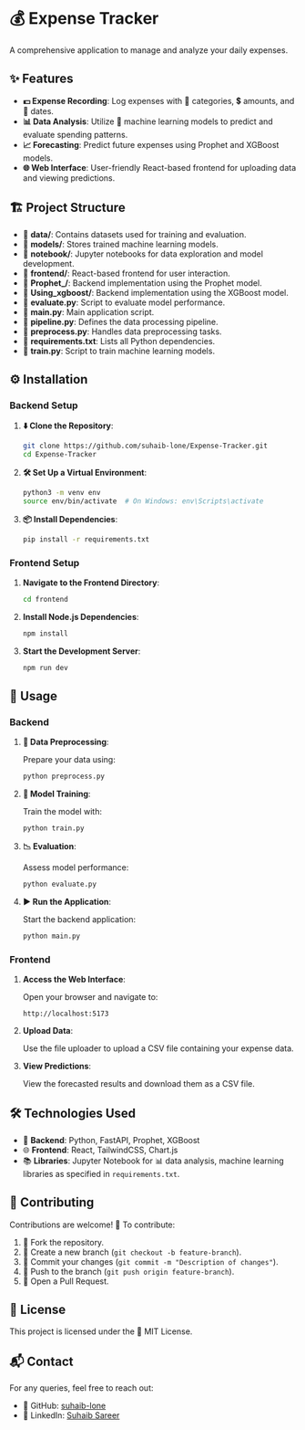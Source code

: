 # 💰 Expense Tracker

A comprehensive application to manage and analyze your daily expenses.

## ✨ Features

- **💵 Expense Recording**: Log expenses with 📂 categories, 💲 amounts, and 📅 dates.
- **📊 Data Analysis**: Utilize 🧠 machine learning models to predict and evaluate spending patterns.
- **📈 Forecasting**: Predict future expenses using Prophet and XGBoost models.
- **🌐 Web Interface**: User-friendly React-based frontend for uploading data and viewing predictions.

## 🏗️ Project Structure

- 📁 **data/**: Contains datasets used for training and evaluation.
- 📁 **models/**: Stores trained machine learning models.
- 📁 **notebook/**: Jupyter notebooks for data exploration and model development.
- 📁 **frontend/**: React-based frontend for user interaction.
- 📁 **Prophet_/**: Backend implementation using the Prophet model.
- 📁 **Using_xgboost/**: Backend implementation using the XGBoost model.
- 📝 **evaluate.py**: Script to evaluate model performance.
- 📝 **main.py**: Main application script.
- 📝 **pipeline.py**: Defines the data processing pipeline.
- 📝 **preprocess.py**: Handles data preprocessing tasks.
- 📄 **requirements.txt**: Lists all Python dependencies.
- 📝 **train.py**: Script to train machine learning models.

## ⚙️ Installation

### Backend Setup

1. **⬇️ Clone the Repository**:

   ```sh
   git clone https://github.com/suhaib-lone/Expense-Tracker.git
   cd Expense-Tracker
   ```

2. **🛠️ Set Up a Virtual Environment**:

   ```sh
   python3 -m venv env
   source env/bin/activate  # On Windows: env\Scripts\activate
   ```

3. **📦 Install Dependencies**:

   ```sh
   pip install -r requirements.txt
   ```

### Frontend Setup

1. **Navigate to the Frontend Directory**:

   ```sh
   cd frontend
   ```

2. **Install Node.js Dependencies**:

   ```sh
   npm install
   ```

3. **Start the Development Server**:

   ```sh
   npm run dev
   ```

## 🚀 Usage

### Backend

1. **🔄 Data Preprocessing**:

   Prepare your data using:

   ```sh
   python preprocess.py
   ```

2. **🤖 Model Training**:

   Train the model with:

   ```sh
   python train.py
   ```

3. **📉 Evaluation**:

   Assess model performance:

   ```sh
   python evaluate.py
   ```

4. **▶️ Run the Application**:

   Start the backend application:

   ```sh
   python main.py
   ```

### Frontend

1. **Access the Web Interface**:

   Open your browser and navigate to:

   ```
   http://localhost:5173
   ```

2. **Upload Data**:

   Use the file uploader to upload a CSV file containing your expense data.

3. **View Predictions**:

   View the forecasted results and download them as a CSV file.

## 🛠️ Technologies Used

- 🐍 **Backend**: Python, FastAPI, Prophet, XGBoost
- 🌐 **Frontend**: React, TailwindCSS, Chart.js
- 📚 **Libraries**: Jupyter Notebook for 📊 data analysis, machine learning libraries as specified in `requirements.txt`.

## 🤝 Contributing

Contributions are welcome! 🎉 To contribute:

1. 🍴 Fork the repository.
2. 🌱 Create a new branch (`git checkout -b feature-branch`).
3. 💾 Commit your changes (`git commit -m "Description of changes"`).
4. 🚀 Push to the branch (`git push origin feature-branch`).
5. 🔄 Open a Pull Request.

## 📜 License

This project is licensed under the 📄 MIT License.

## 📬 Contact

For any queries, feel free to reach out:

- 🐙 GitHub: [suhaib-lone](https://github.com/suhaib-lone)
- 🔗 LinkedIn: [Suhaib Sareer](https://www.linkedin.com/in/suhaib-sareer-b15564244/)

